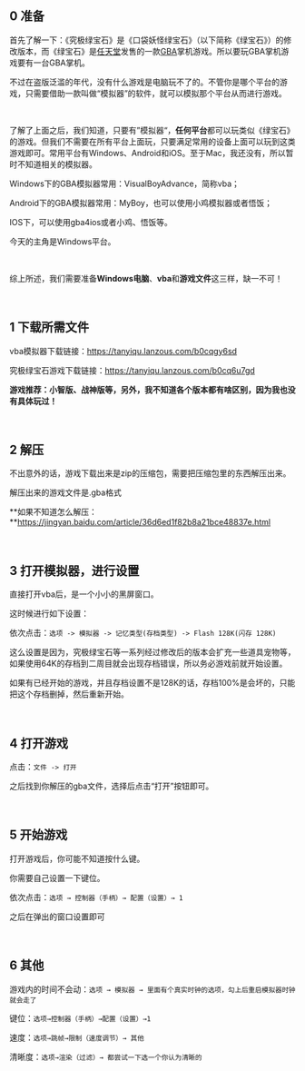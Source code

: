 ## 0 准备

首先了解一下：《究极绿宝石》是《口袋妖怪绿宝石》（以下简称《绿宝石》）的修改版本，而《绿宝石》是[任天堂](https://baike.baidu.com/item/任天堂/130639)发售的一款[GBA](https://baike.baidu.com/item/GBA)掌机游戏。所以要玩GBA掌机游戏要有一台GBA掌机。

不过在盗版泛滥的年代，没有什么游戏是电脑玩不了的。不管你是哪个平台的游戏，只需要借助一款叫做“模拟器”的软件，就可以模拟那个平台从而进行游戏。

<br>

了解了上面之后，我们知道，只要有”模拟器“，**任何平台**都可以玩类似《绿宝石》的游戏。但我们不需要在所有平台上面玩，只要满足常用的设备上面可以玩到这类游戏即可。常用平台有Windows、Android和iOS。至于Mac，我还没有，所以暂时不知道相关的模拟器。

Windows下的GBA模拟器常用：VisualBoyAdvance，简称vba；

Android下的GBA模拟器常用：MyBoy，也可以使用小鸡模拟器或者悟饭；

IOS下，可以使用gba4ios或者小鸡、悟饭等。

今天的主角是Windows平台。

<br>

综上所述，我们需要准备**Windows电脑**、**vba**和**游戏文件**这三样，缺一不可！

<br>

## 1 下载所需文件

vba模拟器下载链接：https://tanyiqu.lanzous.com/b0cqgy6sd

究极绿宝石游戏下载链接：https://tanyiqu.lanzous.com/b0cq6u7gd

**游戏推荐：小智版、战神版等，另外，我不知道各个版本都有啥区别，因为我也没有具体玩过！**

<br>

## 2 解压

不出意外的话，游戏下载出来是zip的压缩包，需要把压缩包里的东西解压出来。

解压出来的游戏文件是.gba格式

**如果不知道怎么解压：**https://jingyan.baidu.com/article/36d6ed1f82b8a21bce48837e.html

<br>

## 3 打开模拟器，进行设置

直接打开vba后，是一个小小的黑屏窗口。

这时候进行如下设置：

依次点击：```选项 -> 模拟器 -> 记忆类型(存档类型) -> Flash 128K(闪存 128K)```

这么设置是因为，究极绿宝石等一系列经过修改后的版本会扩充一些道具宠物等，如果使用64K的存档到二周目就会出现存档错误，所以务必游戏前就开始设置。

如果有已经开始的游戏，并且存档设置不是128K的话，存档100%是会坏的，只能把这个存档删掉，然后重新开始。

<br>

## 4 打开游戏

点击：```文件 -> 打开```

之后找到你解压的gba文件，选择后点击“打开”按钮即可。

<br>

## 5 开始游戏

打开游戏后，你可能不知道按什么键。

你需要自己设置一下键位。

依次点击：`选项 → 控制器（手柄）→ 配置（设置）→ 1`

之后在弹出的窗口设置即可

<br>

## 6 其他

游戏内的时间不会动：`选项 → 模拟器 → 里面有个真实时钟的选项，勾上后重启模拟器时钟就会走了`

键位：`选项→控制器（手柄）→配置（设置）→1`

速度：`选项→跳帧→限制（速度调节）→ 其他`

清晰度：`选项→渲染（过滤）→ 都尝试一下选一个你认为清晰的`
